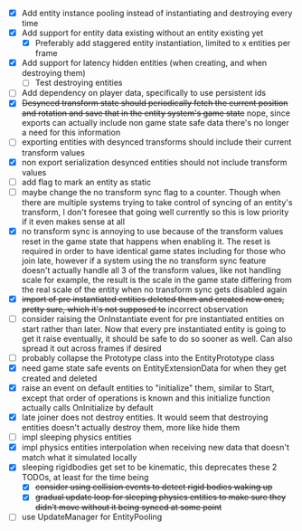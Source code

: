 
- [x] Add entity instance pooling instead of instantiating and destroying every time
- [x] Add support for entity data existing without an entity existing yet
  - [x] Preferably add staggered entity instantiation, limited to x entities per frame
- [x] Add support for latency hidden entities (when creating, and when destroying them)
  - [ ] Test destroying entities
- [ ] Add dependency on player data, specifically to use persistent ids
- [x] ~~Desynced transform state should periodically fetch the current position and rotation and save that in the entity system's game state~~ nope, since exports can actually include non game state safe data there's no longer a need for this information
- [ ] exporting entities with desynced transforms should include their current transform values
- [x] non export serialization desynced entities should not include transform values
- [ ] add flag to mark an entity as static
- [ ] maybe change the no transform sync flag to a counter. Though when there are multiple systems trying to take control of syncing of an entity's transform, I don't foresee that going well currently so this is low priority if it even makes sense at all
- [x] no transform sync is annoying to use because of the transform values reset in the game state that happens when enabling it. The reset is required in order to have identical game states including for those who join late, however if a system using the no transform sync feature doesn't actually handle all 3 of the transform values, like not handling scale for example, the result is the scale in the game state differing from the real scale of the entity when no transform sync gets disabled again
- [x] ~~import of pre instantiated entities deleted them and created new ones, pretty sure, which it's not supposed to~~ incorrect observation
- [ ] consider raising the OnInstantiate event for pre instantiated entities on start rather than later. Now that every pre instantiated entity is going to get it raise eventually, it should be safe to do so sooner as well. Can also spread it out across frames if desired
- [ ] probably collapse the Prototype class into the EntityPrototype class
- [x] need game state safe events on EntityExtensionData for when they get created and deleted
- [x] raise an event on default entities to "initialize" them, similar to Start, except that order of operations is known and this initialize function actually calls OnInitialize by default
- [x] late joiner does not destroy entities. It would seem that destroying entities doesn't actually destroy them, more like hide them
- [ ] impl sleeping physics entities
- [x] impl physics entities interpolation when receiving new data that doesn't match what it simulated locally
- [x] sleeping rigidbodies get set to be kinematic, this deprecates these 2 TODOs, at least for the time being
  - [x] ~~consider using collision events to detect rigid bodies waking up~~
  - [x] ~~gradual update loop for sleeping physics entities to make sure they didn't move without it being synced at some point~~
- [ ] use UpdateManager for EntityPooling
